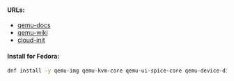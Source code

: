 #### URLs:
- [qemu-docs](https://www.qemu.org/docs/master/)
- [qemu-wiki](https://wiki.qemu.org/Documentation)
- [cloud-init](https://cloudinit.readthedocs.io/en/latest/)

#### Install for Fedora:
```bash
dnf install -y qemu-img qemu-kvm-core qemu-ui-spice-core qemu-device-display-qxl
```

